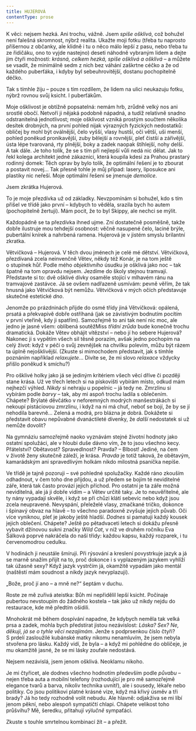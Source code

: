 ```yaml
---
title: HUJEROVÁ
contentType: prose
---
```


<section>

K věci: nejsem hezká. Ani trochu, vážně. Jsem _spíše ošklivá_, což bohužel není falešná skromnost, nýbrž realita. Ukažte moji fotku (třeba tu naprosto příšernou z občanky, ale klidně i tu o něco málo lepší z pasu, nebo třeba tu ze řidičáku, ono to vyjde nastejno) deseti náhodně vybraným lidem a dejte jim čtyři možnosti: _krásná, celkem hezká, spíše ošklivá a ošklivá_ – a můžete se vsadit, že minimálně sedm z nich bez váhání zaškrtne céčko a že od každého puberťáka, i kdyby byl sebeuhrovitější, dostanu pochopitelně déčko.

Tak s tímhle žiju – pouze s tím rozdílem, že lidem na ulici neukazuju fotku, nýbrž rovnou svůj ksicht. I puberťákům.

Moje ošklivost je obtížně popsatelná: nemám hrb, zrůdně velký nos ani srostlé obočí. Netvoří ji nějaká podobně nápadná, a tudíž relativně snadno odstranitelná jednotlivost; moje ošklivost vzniká prostým součtem několika desítek drobných, na první pohled nijak výrazných fyzických nedostatků: obličej by mohl být oválnější, čelo vyšší, vlasy hustší, oči větší, uši menší, pohled poněkud pronikavější, zuby bělejší a rovnější, pleť čistší a zářivější, ústa lépe tvarovaná, rty plnější, boky a zadek naopak štíhlejší, nohy delší. A tak dále. Je toho tolik, že se s tím při nejlepší vůli nedá nic dělat. Jak to řekl kolega architekt jedné zákaznici, která koupila kdesi za Prahou prastarý rodinný domek: Těch oprav by bylo tolik, že optimální řešení je to zbourat a postavit novej… Tak přesně tohle je můj případ: lasery, liposukce ani plastiky nic neřeší. Moje optimální řešení se jmenuje _demolice_.

</section>

<section>

Jsem zkrátka Hujerová.

To je moje přezdívka už od základky. Nevzpomínám si bohužel, kdo s tím přišel ve třídě jako první – kdybych to věděla, srazila bych ho autem (pochopitelně žertuji). Mám pocit, že to byl Skippy, ale nechci se mýlit.

Každopádně se ta přezdívka ihned ujme. Zní dostatečně posměšně, takže dobře ilustruje mou tehdejší osobnost: věčně nasupené čelo, laciné brýle, pubertální knírek a nahrbená ramena. Hujerová je v jistém smyslu brilantní zkratka.

Větvičková – Hujerová. V těch dvou jménech je celé mé dětství. Větvičková, přezdívaná zcela neinvenčně Větev, někdy též Konár, je na tom ještě o stupínek hůř. Podle mého _objektivního_ úsudku je ošklivá jako noc – tak špatně na tom opravdu nejsem. Jezdíme do školy stejnou tramvají. Představte si to: dvě ošklivé dívky osaměle stojící v mlhavém ránu na tramvajové zastávce. Já se ovšem nadřazeně usmívám: pevně věřím, že tak hnusná jako Větvičková být nemůžu. Větvičková v mých očích představuje skutečné estetické _dno_.

Jenomže po prázdninách přijde do osmé třídy jiná Větvičková: opálená, prsatá a překvapivě dobře ostříhaná (jak se závistivým bodnutím pocítím v první vteřině, kdy ji spatřím). Samozřejmě to ani tak není nic moc, ale jedno je jasné všem: oblíbená soutěžMiss _třídní zrůda_ bude konečně trochu dramatická. Dokáže Větev obhájit vítězství – nebo jí ho sebere Hujerová? Nakonec ji s vypětím všech sil těsně porazím, avšak jedno pochopím na celý život: když v péči o svůj zevnějšek na chvilku polevím, můžu být rázem ta úplně nejošklivější. (Zkuste si mimochodem představit, jak s tímhle poznáním například _relaxujete_… Divíte se, že mi slovo _relaxace_ vždycky přišlo poněkud k smíchu?)

</section>

<section>

Pro ošklivé holky jako já se jediným kritériem všech věcí dříve či později stane krása. Už ve třech letech si na pískovišti vybírám místo, odkud mám nejhezčí výhled. _Nikdy_ si nehraju u popelnic – já tedy ne. Zmrzlinu si vybírám podle _barvy_ – tak, aby mi aspoň trochu ladila s oblečením. Chápete? Brýlaté děvčátko v neforemných modrých manšestrákách si nekoupí pistáciovou zmrzlinu, i když na ni má chuť, neboť se bojí, že by se jí nehodila barevně… Zelená a modrá, pro blázna je dobrá. Dokážete si představit obavu nepůvabné dvanáctileté dívenky, že _další_ nedostatek si už nemůže dovolit?

Na gymnáziu samozřejmě naoko vyznávám stejné životní hodnoty jako ostatní spolužáci, ale v hloubi duše dávno vím, že to jsou všechno kecy. Přátelství? Obětavost? Spravedlnost? Pravda? – Blbost! Jediné, na čem v životě ženy skutečně záleží, je krása. _Pravda_ je totiž taková, že obětavým, kamarádským ani spravedlivým holkám nikdo milostná psaníčka nepíše.

Ve třídě je tajně pozoruji – své pohledné spolužačky. Každé ráno zkouším odhadnout, v čem toho dne přijdou, a už předem se bojím té neviditelné záře, která tak často provází jejich příchod. Pro ostatní je ta záře možná neviditelná, ale já ji dobře vidím – a Větev určitě taky. Je to neuvěřitelné, ale ty nány vypadají skvěle, i když se při chůzi klátí sebevíc nebo když jsou zcela neupravené. Nevyspání, přeleželé vlasy, zmačkané tričko, dokonce i špinavý obvaz na hlavě – to všechno paradoxně zvyšuje jejich půvab. Oči více vyniknou, pleť je jakoby ještě hladší. _Dodnes_ si pamatuji každý kousek jejich oblečení. Chápete? Ještě po pětadvaceti letech si dokážu přesně vybavit džínovou sukni značky _Wild Cat_, v níž ve druhém ročníku Eva Šálková poprvé nakráčela do naší třídy: každou kapsu, každý rozparek, i tu červenomodrou cedulku.

</section>

<section>

V hodinách ji neustále šmíruji. Při rýsování a kreslení povystrkuje jazyk a já se marně snažím přijít na to, proč dokonce i s vyplazeným jazykem vyhlíží tak úžasně sexy? Když jazyk vystrčím já, okamžitě vypadám jako mentál (naštěstí mám soudnost a nikdy jazyk nevyplazuji).

„Bože, proč jí ano – a mně ne?“ šeptám v duchu.

Roste ze mě zuřivá ateistka: Bůh mi nepřidělil lepší ksicht. Počínaje pubertou nevstoupím do žádného kostela – tak jako už nikdy nejdu do restaurace, kde mě předtím ošidili.

</section>

<section>

Mnohokrát mě během dospívání napadne, že kdybych neměla tak velká prsa a zadek, mohla bych předstírat jistou nezávislost: _Láska? Sex? Ne, děkuji, já se o_ _tyhle věci nezajímám_. Jenže s podprsenkou číslo čtyři? S prdelí zasloužilé kubánské matky nikomu nenamluvím, že jsem nebyla stvořena pro lásku. Každý vidí, že byla – a když mi pohlédne do obličeje, je mu okamžitě jasné, že se mi lásky zoufale nedostává.

Nejsem nezávislá, jsem jenom ošklivá. Neoklamu nikoho.

Je mi čtyřicet, ale dodnes všechno hodnotím především podle _půvabu_ – nejen třeba auta a mobilní telefony (rozhodující je pro mě samozřejmě elegance tvarů a barva, nikoliv technika uvnitř), ale i sousedy, lékaře nebo politiky. Co jsou politikovi platné krásné vize, když má křivý úsměv a tři brady? Já ho tedy rozhodně volit nebudu. Ale hlavně: odjakživa se mi líbí jenom pěkní, nebo alespoň sympatičtí chlapi. Chápete velikost toho průšvihu? Mě, šeredku, přitahují _výlučně_ sympaťáci.

Zkuste s touhle smrtelnou kombinací žít – a přežít.

</section>
